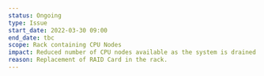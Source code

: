 ```yaml
---
status: Ongoing
type: Issue
start_date: 2022-03-30 09:00
end_date: tbc
scope: Rack containing CPU Nodes
impact: Reduced number of CPU nodes available as the system is drained for the maintenance. Waiting for card to arrive on site and will then confirm the date of the maintenance work. 
reason: Replacement of RAID Card in the rack.
---
```


